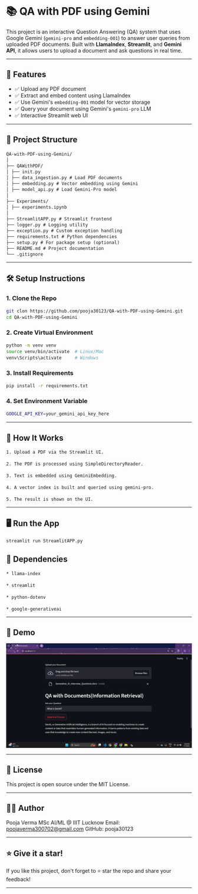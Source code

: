# 📚 QA with PDF using Gemini

This project is an interactive Question Answering (QA) system that uses Google Gemini (`gemini-pro` and `embedding-001`) to answer user queries from uploaded PDF documents. Built with **LlamaIndex**, **Streamlit**, and **Gemini API**, it allows users to upload a document and ask questions in real time.

---

## 🚀 Features

- ✅ Upload any PDF document
- ✅ Extract and embed content using LlamaIndex
- ✅ Use Gemini's `embedding-001` model for vector storage
- ✅ Query your document using Gemini's `gemini-pro` LLM
- ✅ Interactive Streamlit web UI

---

## 📁 Project Structure

```
QA-with-PDF-using-Gemini/
│
├── QAWithPDF/
│ ├── init.py
│ ├── data_ingestion.py # Load PDF documents
│ ├── embedding.py # Vector embedding using Gemini
│ ├── model_api.py # Load Gemini-Pro model
│
├── Experiments/
│ ├── experiments.ipynb
│
├── StreamlitAPP.py # Streamlit frontend
├── logger.py # Logging utility
├── exception.py # Custom exception handling
├── requirements.txt # Python dependencies
├── setup.py # For package setup (optional)
├── README.md # Project documentation
└── .gitignore

```

---

## 🛠️ Setup Instructions

### 1. Clone the Repo

```bash
git clon https://github.com/pooja30123/QA-with-PDF-using-Gemini.git
cd QA-with-PDF-using-Gemini
```

### 2. Create Virtual Environment

```bash
python -m venv venv
source venv/bin/activate  # Linux/Mac
venv\Scripts\activate     # Windows
```

### 3. Install Requirements

```bash
pip install -r requirements.txt
```

### 4. Set Environment Variable

```bash
GOOGLE_API_KEY=your_gemini_api_key_here
```

---

## 🧠 How It Works

```
1. Upload a PDF via the Streamlit UI.

2. The PDF is processed using SimpleDirectoryReader.

3. Text is embedded using GeminiEmbedding.

4. A vector index is built and queried using gemini-pro.

5. The result is shown on the UI.
```

---

## 🖥️ Run the App

```bash
streamlit run StreamlitAPP.py
```

## 📌 Dependencies

```
* llama-index

* streamlit

* python-dotenv

* google-generativeai
```

---

## 📸 Demo

![App Screenshot](image.png)

---

## 📜 License

This project is open source under the MIT License.

---

## 👩‍💻 Author

Pooja Verma
MSc AI/ML @ IIIT Lucknow
Email: poojaverma300702@gmail.com
GitHub: pooja30123

---

## ⭐ Give it a star!

If you like this project, don't forget to ⭐ star the repo and share your feedback!

---